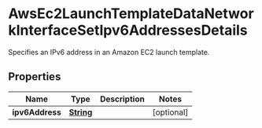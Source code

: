 

# AwsEc2LaunchTemplateDataNetworkInterfaceSetIpv6AddressesDetails

 Specifies an IPv6 address in an Amazon EC2 launch template. 

## Properties

| Name | Type | Description | Notes |
|------------ | ------------- | ------------- | -------------|
|**ipv6Address** | [**String**](String.md) |  |  [optional] |



